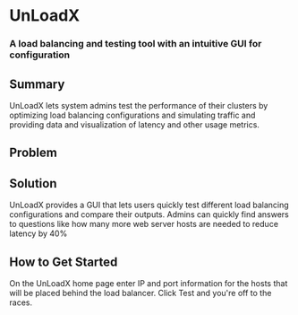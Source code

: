 # UnLoadX #

### A load balancing and testing tool with an intuitive GUI for configuration ###


## Summary ##
UnLoadX lets system admins test the performance of their clusters by optimizing load
balancing configurations and simulating traffic and providing data and visualization
of latency and other usage metrics.



## Problem ##

## Solution ##
UnLoadX provides a GUI that lets users quickly test different load balancing configurations
and compare their outputs. Admins can quickly find answers to questions like how
many more web server hosts are needed to reduce latency by 40%

## How to Get Started ##
On the UnLoadX home page enter IP and port information for the hosts that will be
placed behind the load balancer. Click Test and you're off to the races.
